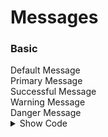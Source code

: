# Messages


### Basic

<div class="flex w-full pt-2 pb-16">
  <div class="flex-grow">
    <div class="bg-gray-100 border-l-4 text-gray-600 border-gray-500 px-6 py-4 my-4">
      Default Message
    </div>
    <div class="bg-blue-100 border-l-4 text-blue-500 border-blue-500 px-6 py-4 my-4">
      Primary Message
    </div>
    <div class="bg-green-100 border-l-4 text-green-500 border-green-500 px-6 py-4 my-4">
      Successful Message
    </div>
    <div class="bg-yellow-100 border-l-4 text-yellow-500 border-yellow-500 px-6 py-4 my-4">
      Warning Message
    </div>
    <div class="bg-red-100 border-l-4 text-red-500 border-red-500 px-6 py-4 my-4">
      Danger Message
    </div>
  </div>
</div>

<details class="border border-gray-300 rounded-md px-4">
  <summary class="text-center font-bold cursor-pointer focus:outline-none py-2">Show Code</summary>

  ```html
    <!-- Default Message -->
    <div class="bg-gray-100 border-l-4 text-gray-600 border-gray-500 px-6 py-4 my-4">
      Default Message
    </div>

    <!-- Primary Message -->
    <div class="bg-blue-100 border-l-4 text-blue-500 border-blue-500 px-6 py-4 my-4">
      Primary Message
    </div>

    <!-- Successful Message -->
    <div class="bg-green-100 border-l-4 text-green-500 border-green-500 px-6 py-4 my-4">
      Successful Message
    </div>

    <!-- Warning Message -->
    <div class="bg-yellow-100 border-l-4 text-yellow-500 border-yellow-500 px-6 py-4 my-4">
      Warning Message
    </div>

    <!-- Danger Message -->
    <div class="bg-red-100 border-l-4 text-red-500 border-red-500 px-6 py-4 my-4">
      Danger Message
    </div>
  ```
</details>